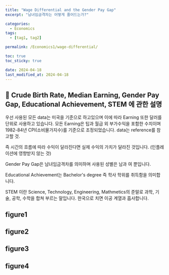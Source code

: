 ```yaml
---
title: "Wage Differential and the Gender Pay Gap"
excerpt: "남녀임금격차는 어떻게 줄어드는가?"

categories:
  - Economics
tags:
  - [tag1, tag2]

permalink: /Economics1/wage-differential/

toc: true
toc_sticky: true

date: 2024-04-18
last_modified_at: 2024-04-18
---
```


## 🦥 Crude Birth Rate, Median Earning, Gender Pay Gap, Educational Achievement, STEM 에 관한 설명 
우선 사용된 모든 data는 미국을 기준으로 하고있으며 이에 따라 Earning 또한 달러를 단위로 사용하고 있습니다. 모든 Earning은 팁과 월급 외 부가수익을 포함한 수치이며 1982-84년 CPI(소비물가지수)를 기준으로 조정되었습니다. data는 reference를 참고할 것.

즉 시간의 흐름에 따라 수익이 달라진다면 실제 수익의 가치가 달라진 것입니다. (인플레이션에 영향받지 않는 것) 

Gender Pay Gap은 남녀임금격차를 의미하며 사용된 성별은 남과 여 뿐입니다. 

Educational Achievement는 Bachelor's degree 즉 학사 학위를 취득함을 의미합니다.

STEM 이란 Science, Technology, Engineering, Mathmetics의 준말로 과학, 기술, 공학, 수학을 합쳐 부르는 말입니다. 한국으로 치면 이공 계열과 흡사합니다.   

## figure1

## figure2

## figure3 

## figure4
